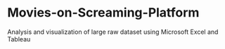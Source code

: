 # Movies-on-Screaming-Platform
Analysis and visualization of large raw dataset using Microsoft Excel and Tableau
